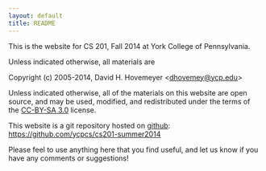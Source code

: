 ```yaml
---
layout: default
title: README
---
```


This is the website for CS 201, Fall 2014 at York College of
Pennsylvania.

Unless indicated otherwise, all materials are

Copyright (c) 2005-2014, David H. Hovemeyer &lt;<dhovemey@ycp.edu>&gt;

Unless indicated otherwise, all of the materials on this website
are open source, and may be used, modified, and redistributed
under the terms of the <a href="http://creativecommons.org/licenses/by-sa/3.0/us/">CC-BY-SA 3.0</a>
license.

This website is a git repository hosted on [github](https://github.com): <https://github.com/ycpcs/cs201-summer2014>

Please feel to use anything here that you find useful,
and let us know if you have any comments or suggestions!
